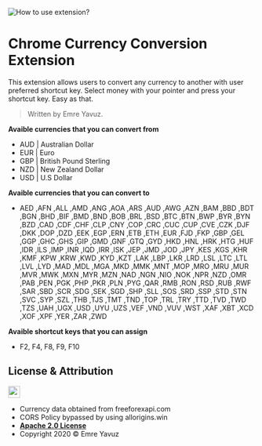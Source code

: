 ![How to use extension?](https://github.com/emreyvz/chrome-currency-conversion-extension/blob/main/extension.gif?raw=true "How to use extension?")

# Chrome Currency Conversion Extension

This extension allows users to convert any currency to another with user preferred shortcut key. Select money with your pointer and press your shortcut key. Easy as that.

> Written by Emre Yavuz.


**Avaible currencies that you can convert from**

- AUD | Australian Dollar
- EUR | Euro
- GBP | British Pound Sterling
- NZD | New Zealand Dollar
- USD | U.S Dollar


**Avaible currencies that you can convert to**

- AED ,AFN ,ALL ,AMD ,ANG ,AOA ,ARS ,AUD ,AWG ,AZN ,BAM ,BBD ,BDT ,BGN ,BHD ,BIF ,BMD ,BND ,BOB ,BRL ,BSD ,BTC ,BTN ,BWP ,BYR ,BYN ,BZD ,CAD ,CDF ,CHF ,CLP ,CNY ,COP ,CRC ,CUC ,CUP ,CVE ,CZK ,DJF ,DKK ,DOP ,DZD ,EEK ,EGP ,ERN ,ETB ,ETH ,EUR ,FJD ,FKP ,GBP ,GEL ,GGP ,GHC ,GHS ,GIP ,GMD ,GNF ,GTQ ,GYD ,HKD ,HNL ,HRK ,HTG ,HUF ,IDR ,ILS ,IMP ,INR ,IQD ,IRR ,ISK ,JEP ,JMD ,JOD ,JPY ,KES ,KGS ,KHR ,KMF ,KPW ,KRW ,KWD ,KYD ,KZT ,LAK ,LBP ,LKR ,LRD ,LSL ,LTC ,LTL ,LVL ,LYD ,MAD ,MDL ,MGA ,MKD ,MMK ,MNT ,MOP ,MRO ,MRU ,MUR ,MVR ,MWK ,MXN ,MYR ,MZN ,NAD ,NGN ,NIO ,NOK ,NPR ,NZD ,OMR ,PAB ,PEN ,PGK ,PHP ,PKR ,PLN ,PYG ,QAR ,RMB ,RON ,RSD ,RUB ,RWF ,SAR ,SBD ,SCR ,SDG ,SEK ,SGD ,SHP ,SLL ,SOS ,SRD ,SSP ,STD ,STN ,SVC ,SYP ,SZL ,THB ,TJS ,TMT ,TND ,TOP ,TRL ,TRY ,TTD ,TVD ,TWD ,TZS ,UAH ,UGX ,USD ,UYU ,UZS ,VEF ,VND ,VUV ,WST ,XAF ,XBT ,XCD ,XOF ,XPF ,YER ,ZAR ,ZWD


**Avaible shortcut keys that you can assign**

- F2, F4, F8, F9, F10



## License & Attribution

<img src="https://opensource.org/files/osi_keyhole_300X300_90ppi_0.png" height="24" width="24">

- Currency data obtained from freeforexapi.com
- CORS Policy bypassed by using allorigins.win
- **[Apache 2.0 License](https://www.apache.org/licenses/LICENSE-2.0)**
- Copyright 2020 © Emre Yavuz
